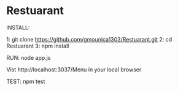 # Restuarant
INSTALL:

1: git  clone https://github.com/gmounica1303/Restuarant.git
2: cd Restuarant
3: npm install

RUN:
 node app.js

Vist http://localhost:3037/Menu in your local browser

TEST:
 npm test
